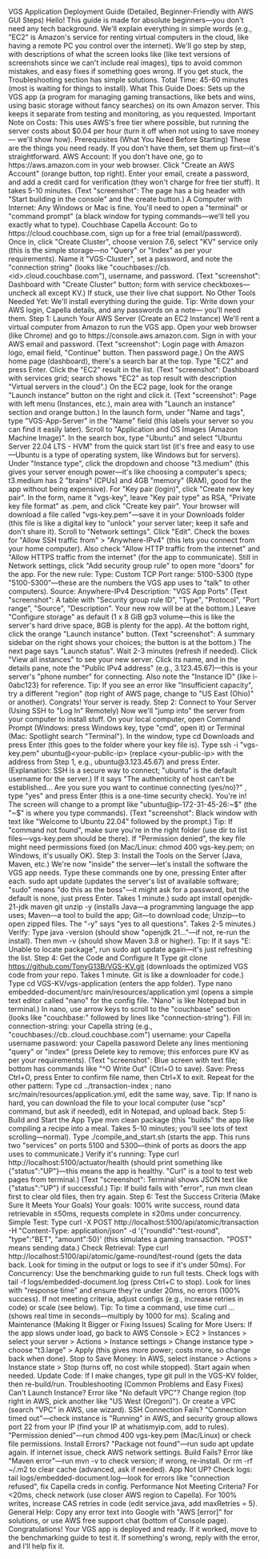 VGS Application Deployment Guide (Detailed, Beginner-Friendly with AWS GUI Steps)
Hello! This guide is made for absolute beginners—you don't need any tech background. We'll explain everything in simple words (e.g., "EC2" is Amazon's service for renting virtual computers in the cloud, like having a remote PC you control over the internet). We'll go step by step, with descriptions of what the screen looks like (like text versions of screenshots since we can't include real images), tips to avoid common mistakes, and easy fixes if something goes wrong. If you get stuck, the Troubleshooting section has simple solutions.
Total Time: 45-60 minutes (most is waiting for things to install).
What This Guide Does: Sets up the VGS app (a program for managing gaming transactions, like bets and wins, using basic storage without fancy searches) on its own Amazon server. This keeps it separate from testing and monitoring, as you requested.
Important Note on Costs: This uses AWS's free tier where possible, but running the server costs about $0.04 per hour (turn it off when not using to save money— we'll show how).
Prerequisites (What You Need Before Starting)
These are the things you need ready. If you don't have them, set them up first—it's straightforward.
AWS Account: If you don't have one, go to https://aws.amazon.com in your web browser. Click "Create an AWS Account" (orange button, top right). Enter your email, create a password, and add a credit card for verification (they won't charge for free tier stuff). It takes 5-10 minutes. (Text "screenshot": The page has a big header with "Start building in the console" and the create button.)
A Computer with Internet: Any Windows or Mac is fine. You'll need to open a "terminal" or "command prompt" (a black window for typing commands—we'll tell you exactly what to type).
Couchbase Capella Account: Go to https://cloud.couchbase.com, sign up for a free trial (email/password). Once in, click "Create Cluster", choose version 7.6, select "KV" service only (this is the simple storage—no "Query" or "Index" as per your requirements). Name it "VGS-Cluster", set a password, and note the "connection string" (looks like "couchbases://cb.<id>.cloud.couchbase.com"), username, and password. (Text "screenshot": Dashboard with "Create Cluster" button; form with service checkboxes—uncheck all except KV.) If stuck, use their live chat support.
No Other Tools Needed Yet: We'll install everything during the guide.
Tip: Write down your AWS login, Capella details, and any passwords on a note— you'll need them.
Step 1: Launch Your AWS Server (Create an EC2 Instance)
We'll rent a virtual computer from Amazon to run the VGS app.
Open your web browser (like Chrome) and go to https://console.aws.amazon.com.
Sign in with your AWS email and password. (Text "screenshot": Login page with Amazon logo, email field, "Continue" button. Then password page.)
On the AWS home page (dashboard), there's a search bar at the top. Type "EC2" and press Enter. Click the "EC2" result in the list. (Text "screenshot": Dashboard with services grid; search shows "EC2" as top result with description "Virtual servers in the cloud".)
On the EC2 page, look for the orange "Launch instance" button on the right and click it. (Text "screenshot": Page with left menu (Instances, etc.), main area with "Launch an instance" section and orange button.)
In the launch form, under "Name and tags", type "VGS-App-Server" in the "Name" field (this labels your server so you can find it easily later).
Scroll to "Application and OS Images (Amazon Machine Image)". In the search box, type "Ubuntu" and select "Ubuntu Server 22.04 LTS - HVM" from the quick start list (it's free and easy to use—Ubuntu is a type of operating system, like Windows but for servers).
Under "Instance type", click the dropdown and choose "t3.medium" (this gives your server enough power—it's like choosing a computer's specs; t3.medium has 2 "brains" (CPUs) and 4GB "memory" (RAM), good for the app without being expensive).
For "Key pair (login)", click "Create new key pair". In the form, name it "vgs-key", leave "Key pair type" as RSA, "Private key file format" as .pem, and click "Create key pair". Your browser will download a file called "vgs-key.pem"—save it in your Downloads folder (this file is like a digital key to "unlock" your server later; keep it safe and don't share it).
Scroll to "Network settings". Click "Edit". Check the boxes for "Allow SSH traffic from" > "Anywhere-IPv4" (this lets you connect from your home computer). Also check "Allow HTTP traffic from the internet" and "Allow HTTPS traffic from the internet" (for the app to communicate).
Still in Network settings, click "Add security group rule" to open more "doors" for the app. For the new rule:
Type: Custom TCP
Port range: 5100-5300 (type "5100-5300"—these are the numbers the VGS app uses to "talk" to other computers).
Source: Anywhere-IPv4
Description: "VGS App Ports"
(Text "screenshot": A table with "Security group rule ID", "Type", "Protocol", "Port range", "Source", "Description". Your new row will be at the bottom.)
Leave "Configure storage" as default (1 x 8 GiB gp3 volume—this is like the server's hard drive space, 8GB is plenty for the app).
At the bottom right, click the orange "Launch instance" button. (Text "screenshot": A summary sidebar on the right shows your choices; the button is at the bottom.)
The next page says "Launch status". Wait 2-3 minutes (refresh if needed). Click "View all instances" to see your new server. Click its name, and in the details pane, note the "Public IPv4 address" (e.g., 3.123.45.67)—this is your server's "phone number" for connecting. Also note the "Instance ID" (like i-0abc123) for reference.
Tip: If you see an error like "Insufficient capacity", try a different "region" (top right of AWS page, change to "US East (Ohio)" or another).
Congrats! Your server is ready.
Step 2: Connect to Your Server (Using SSH to "Log In" Remotely)
Now we'll "jump into" the server from your computer to install stuff.
On your local computer, open Command Prompt (Windows: press Windows key, type "cmd", open it) or Terminal (Mac: Spotlight search "Terminal").
In the window, type cd Downloads and press Enter (this goes to the folder where your key file is).
Type ssh -i "vgs-key.pem" ubuntu@<your-public-ip> (replace <your-public-ip> with the address from Step 1, e.g., ubuntu@3.123.45.67) and press Enter. (Explanation: SSH is a secure way to connect; "ubuntu" is the default username for the server.)
If it says "The authenticity of host can't be established... Are you sure you want to continue connecting (yes/no)?" , type "yes" and press Enter (this is a one-time security check).
You're in! The screen will change to a prompt like "ubuntu@ip-172-31-45-26:~$" (the "~$" is where you type commands). (Text "screenshot": Black window with text like "Welcome to Ubuntu 22.04" followed by the prompt.)
Tip: If "command not found", make sure you're in the right folder (use dir to list files—vgs-key.pem should be there). If "Permission denied", the key file might need permissions fixed (on Mac/Linux: chmod 400 vgs-key.pem; on Windows, it's usually OK).
Step 3: Install the Tools on the Server (Java, Maven, etc.)
We're now "inside" the server—let's install the software the VGS app needs. Type these commands one by one, pressing Enter after each.
sudo apt update (updates the server's list of available software; "sudo" means "do this as the boss"—it might ask for a password, but the default is none, just press Enter. Takes 1 minute.)
sudo apt install openjdk-21-jdk maven git unzip -y (installs Java—a programming language the app uses; Maven—a tool to build the app; Git—to download code; Unzip—to open zipped files. The "-y" says "yes to all questions". Takes 2-5 minutes.)
Verify: Type java -version (should show "openjdk 21..."—if not, re-run the install). Then mvn -v (should show Maven 3.8 or higher).
Tip: If it says "E: Unable to locate package", run sudo apt update again—it's just refreshing the list.
Step 4: Get the Code and Configure It
Type git clone https://github.com/TonyG13B/VGS-KV.git (downloads the optimized VGS code from your repo. Takes 1 minute. Git is like a downloader for code.)
Type cd VGS-KV/vgs-application (enters the app folder).
Type nano embedded-document/src main/resources/application.yml (opens a simple text editor called "nano" for the config file. "Nano" is like Notepad but in terminal.)
In nano, use arrow keys to scroll to the "couchbase" section (looks like "couchbase:" followed by lines like "connection-string"). Fill in:
connection-string: your Capella string (e.g., "couchbases://cb.<id>.cloud.couchbase.com")
username: your Capella username
password: your Capella password
Delete any lines mentioning "query" or "index" (press Delete key to remove; this enforces pure KV as per your requirements).
(Text "screenshot": Blue screen with text file; bottom has commands like "^O Write Out" (Ctrl+O to save).
Save: Press Ctrl+O, press Enter to confirm file name, then Ctrl+X to exit.
Repeat for the other pattern: Type cd ../transaction-index ; nano src/main/resources/application.yml, edit the same way, save.
Tip: If nano is hard, you can download the file to your local computer (use "scp" command, but ask if needed), edit in Notepad, and upload back.
Step 5: Build and Start the App
Type mvn clean package (this "builds" the app like compiling a recipe into a meal. Takes 5-10 minutes; you'll see lots of text scrolling—normal).
Type ./compile_and_start.sh (starts the app. This runs two "services" on ports 5100 and 5300—think of ports as doors the app uses to communicate.)
Verify it's running: Type curl http://localhost:5100/actuator/health (should print something like {"status":"UP"}—this means the app is healthy. "Curl" is a tool to test web pages from terminal.)
(Text "screenshot": Terminal shows JSON text like {"status":"UP"} if successful.)
Tip: If build fails with "error", run mvn clean first to clear old files, then try again.
Step 6: Test the Success Criteria (Make Sure It Meets Your Goals)
Your goals: 100% write success, round data retrievable in ≤50ms, requests complete in ≤20ms under concurrency.
Simple Test: Type curl -X POST http://localhost:5100/api/atomic/transaction -H \"Content-Type: application/json\" -d '{\"roundId\":\"test-round\", \"type\":\"BET\", \"amount\":50}' (this simulates a gaming transaction. "POST" means sending data.)
Check Retrieval: Type curl http://localhost:5100/api/atomic/game-round/test-round (gets the data back. Look for timing in the output or logs to see if it's under 50ms).
For Concurrency: Use the benchmarking guide to run full tests. Check logs with tail -f logs/embedded-document.log (press Ctrl+C to stop). Look for lines with "response time" and ensure they're under 20ms, no errors (100% success).
If not meeting criteria, adjust configs (e.g., increase retries in code) or scale (see below).
Tip: To time a command, use time curl ... (shows real time in seconds—multiply by 1000 for ms).
Scaling and Maintenance (Making It Bigger or Fixing Issues)
Scaling for More Users: If the app slows under load, go back to AWS Console > EC2 > Instances > select your server > Actions > Instance settings > Change instance type > choose "t3.large" > Apply (this gives more power; costs more, so change back when done).
Stop to Save Money: In AWS, select instance > Actions > Instance state > Stop (turns off, no cost while stopped). Start again when needed.
Update Code: If I make changes, type git pull in the VGS-KV folder, then re-build/run.
Troubleshooting (Common Problems and Easy Fixes)
Can't Launch Instance? Error like "No default VPC"? Change region (top right in AWS, pick another like "US West (Oregon)"). Or create a VPC (search "VPC" in AWS, use wizard).
SSH Connection Fails? "Connection timed out"—check instance is "Running" in AWS, and security group allows port 22 from your IP (find your IP at whatismyip.com, add to rules). "Permission denied"—run chmod 400 vgs-key.pem (Mac/Linux) or check file permissions.
Install Errors? "Package not found"—run sudo apt update again. If internet issue, check AWS network settings.
Build Fails? Error like "Maven error"—run mvn -v to check version; if wrong, re-install. Or rm -rf ~/.m2 to clear cache (advanced, ask if needed).
App Not UP? Check logs: tail logs/embedded-document.log—look for errors like "connection refused", fix Capella creds in config.
Performance Not Meeting Criteria? For <20ms, check network (use closer AWS region to Capella). For 100% writes, increase CAS retries in code (edit service.java, add maxRetries = 5).
General Help: Copy any error text into Google with "AWS [error]" for solutions, or use AWS free support chat (bottom of Console page).
Congratulations! Your VGS app is deployed and ready. If it worked, move to the benchmarking guide to test it. If something's wrong, reply with the error, and I'll help fix it.
